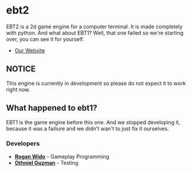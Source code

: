 # ebt2
EBT2 is a 2d game engine for a computer terminal. It is made completely with python. And what about EBT1? Well, that one failed so we're starting over, you can see it for yourself.
- <a href="https://elixirbuild.github.io/vantage/">Our Website</a>

## NOTICE
This engine is currently in development so please do not expect it to work right now.

## What happened to ebt1?
EBT1 is the game engine before this one. And we stopped developing it, because it was a failiure and we didn't wan't to just fix it ourselves.

### Developers
- <a href="https://www.youtube.com/channel/UCWEIM8ybZrdZ37Qr81Lqm4g">**Rogan Wido**</a> - Gameplay Programming
- <a href="https://www.youtube.com/channel/UCjA8hKI-V0qwzXqx__V_9pw">**Othniel Guzman**</a> - Testing
